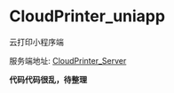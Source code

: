 # CloudPrinter_uniapp

云打印小程序端

服务端地址: [CloudPrinter_Server](https://github.com/sosyz/CloudPrint_Server)

**代码代码很乱，待整理**